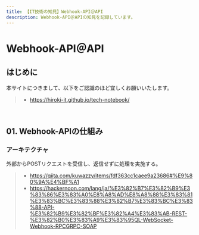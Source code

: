 ```yaml
---
title: 【IT技術の知見】Webhook-API＠API
description: Webhook-API＠APIの知見を記録しています。
---
```


# Webhook-API＠API

## はじめに

本サイトにつきまして、以下をご認識のほど宜しくお願いいたします。

> - https://hiroki-it.github.io/tech-notebook/

<br>

## 01. Webhook-APIの仕組み

### アーキテクチャ

外部からPOSTリクエストを受信し、返信せずに処理を実施する。

> - https://qiita.com/kuwazzy/items/fdf363cc1caee9a23686#%E9%80%9A%E4%BF%A1
> - https://hackernoon.com/lang/ja/%E3%82%B7%E3%82%B9%E3%83%86%E3%83%A0%E8%A8%AD%E8%A8%88%E3%83%81%E3%83%BC%E3%83%88%E3%82%B7%E3%83%BC%E3%83%88-API-%E3%82%B9%E3%82%BF%E3%82%A4%E3%83%AB-REST-%E3%82%B0%E3%83%A9%E3%83%95QL-WebSocket-Webhook-RPCGRPC-SOAP

<br>
